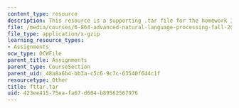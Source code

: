 ```yaml
---
content_type: resource
description: This resource is a supporting .tar file for the homework 3.
file: /media/courses/6-864-advanced-natural-language-processing-fall-2005/423ee41575eafa67d604b89562567976_fttar.tar
file_type: application/x-gzip
learning_resource_types:
- Assignments
ocw_type: OCWFile
parent_title: Assignments
parent_type: CourseSection
parent_uid: 48a8a6b4-bb3a-c5c6-9c7c-63540f644c1f
resourcetype: Other
title: fttar.tar
uid: 423ee415-75ea-fa67-d604-b89562567976
---
```

